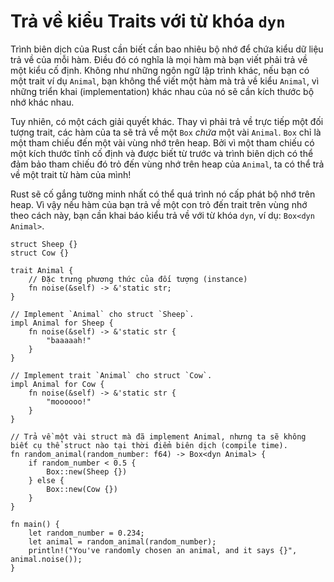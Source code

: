 # Trả về kiểu Traits với từ khóa `dyn`

Trình biên dịch của Rust cần biết cần bao nhiêu bộ nhớ để chứa kiểu dữ liệu trả về của mỗi hàm. Điều đó có nghĩa là mọi hàm mà bạn viết phải trả về một kiểu cố định. Không như những ngôn ngữ lập trình khác, nếu bạn có một trait ví dụ `Animal`, bạn không thể viết một hàm mà trả về kiểu `Animal`, vì những triển khai (implementation) khác nhau của nó sẽ cần kích thước bộ nhớ khác nhau.

Tuy nhiên, có một cách giải quyết khác. Thay vì phải trả về trực tiếp một đối tượng trait, các hàm của ta sẽ trả về một `Box` _chứa_ một vài `Animal`. `Box` chỉ là một tham chiếu đến một vài vùng nhớ trên heap. Bởi vì một tham chiếu có một kích thước tĩnh cố định và được biết từ trước và trình biên dịch có thể đảm bảo tham chiếu đó trỏ đến vùng nhớ trên heap của `Animal`, ta có thể trả về một trait từ hàm của mình!

Rust sẽ cố gắng tường minh nhất có thể quá trình nó cấp phát bộ nhớ trên heap. Vì vậy nếu hàm của bạn trả về một con trỏ đến trait trên vùng nhớ theo cách này, bạn cần khai báo kiểu trả về với từ khóa `dyn`, ví dụ: `Box<dyn Animal>`.

```rust,editable
struct Sheep {}
struct Cow {}

trait Animal {
    // Đặc trưng phương thức của đối tượng (instance)
    fn noise(&self) -> &'static str;
}

// Implement `Animal` cho struct `Sheep`.
impl Animal for Sheep {
    fn noise(&self) -> &'static str {
        "baaaaah!"
    }
}

// Implement trait `Animal` cho struct `Cow`.
impl Animal for Cow {
    fn noise(&self) -> &'static str {
        "moooooo!"
    }
}

// Trả về một vài struct mà đã implement Animal, nhưng ta sẽ không biết cụ thể struct nào tại thời điểm biên dịch (compile time).
fn random_animal(random_number: f64) -> Box<dyn Animal> {
    if random_number < 0.5 {
        Box::new(Sheep {})
    } else {
        Box::new(Cow {})
    }
}

fn main() {
    let random_number = 0.234;
    let animal = random_animal(random_number);
    println!("You've randomly chosen an animal, and it says {}", animal.noise());
}

```

